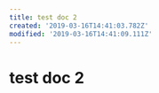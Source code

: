 ```yaml
---
title: test doc 2
created: '2019-03-16T14:41:03.782Z'
modified: '2019-03-16T14:41:09.111Z'
---
```


# test doc 2 
